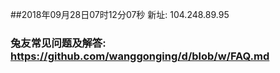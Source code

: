 ##2018年09月28日07时12分07秒 新址: 104.248.89.95
### 兔友常见问题及解答: https://github.com/wanggonging/d/blob/w/FAQ.md
